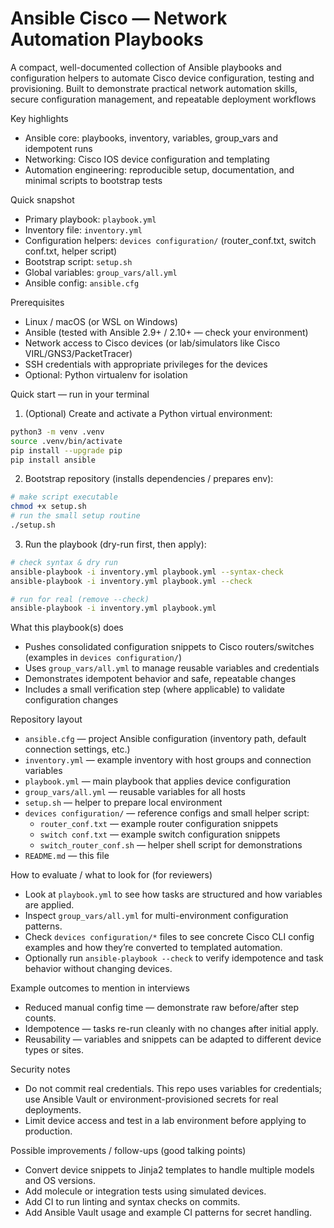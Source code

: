 # Ansible Cisco — Network Automation Playbooks

A compact, well-documented collection of Ansible playbooks and configuration helpers to automate Cisco device configuration, testing and provisioning. Built to demonstrate practical network automation skills, secure configuration management, and repeatable deployment workflows 

Key highlights 
- Ansible core: playbooks, inventory, variables, group_vars and idempotent runs
- Networking: Cisco IOS device configuration and templating
- Automation engineering: reproducible setup, documentation, and minimal scripts to bootstrap tests

Quick snapshot
- Primary playbook: `playbook.yml`
- Inventory file: `inventory.yml`
- Configuration helpers: `devices configuration/` (router_conf.txt, switch conf.txt, helper script)
- Bootstrap script: `setup.sh`
- Global variables: `group_vars/all.yml`
- Ansible config: `ansible.cfg`

Prerequisites
- Linux / macOS (or WSL on Windows)
- Ansible (tested with Ansible 2.9+ / 2.10+ — check your environment)
- Network access to Cisco devices (or lab/simulators like Cisco VIRL/GNS3/PacketTracer)
- SSH credentials with appropriate privileges for the devices
- Optional: Python virtualenv for isolation

Quick start — run in your terminal
1. (Optional) Create and activate a Python virtual environment:
```bash
python3 -m venv .venv
source .venv/bin/activate
pip install --upgrade pip
pip install ansible
```

2. Bootstrap repository (installs dependencies / prepares env):
```bash
# make script executable
chmod +x setup.sh
# run the small setup routine
./setup.sh
```

3. Run the playbook (dry-run first, then apply):
```bash
# check syntax & dry run
ansible-playbook -i inventory.yml playbook.yml --syntax-check
ansible-playbook -i inventory.yml playbook.yml --check

# run for real (remove --check)
ansible-playbook -i inventory.yml playbook.yml
```

What this playbook(s) does
- Pushes consolidated configuration snippets to Cisco routers/switches (examples in `devices configuration/`)
- Uses `group_vars/all.yml` to manage reusable variables and credentials
- Demonstrates idempotent behavior and safe, repeatable changes
- Includes a small verification step (where applicable) to validate configuration changes

Repository layout
- `ansible.cfg` — project Ansible configuration (inventory path, default connection settings, etc.)
- `inventory.yml` — example inventory with host groups and connection variables
- `playbook.yml` — main playbook that applies device configuration
- `group_vars/all.yml` — reusable variables for all hosts
- `setup.sh` — helper to prepare local environment
- `devices configuration/` — reference configs and small helper script:
	- `router_conf.txt` — example router configuration snippets
	- `switch conf.txt` — example switch configuration snippets
	- `switch_router_conf.sh` — helper shell script for demonstrations
- `README.md` — this file

How to evaluate / what to look for (for reviewers)
- Look at `playbook.yml` to see how tasks are structured and how variables are applied.
- Inspect `group_vars/all.yml` for multi-environment configuration patterns.
- Check `devices configuration/*` files to see concrete Cisco CLI config examples and how they’re converted to templated automation.
- Optionally run `ansible-playbook --check` to verify idempotence and task behavior without changing devices.

Example outcomes to mention in interviews
- Reduced manual config time — demonstrate raw before/after step counts.
- Idempotence — tasks re-run cleanly with no changes after initial apply.
- Reusability — variables and snippets can be adapted to different device types or sites.

Security notes
- Do not commit real credentials. This repo uses variables for credentials; use Ansible Vault or environment-provisioned secrets for real deployments.
- Limit device access and test in a lab environment before applying to production.

Possible improvements / follow-ups (good talking points)
- Convert device snippets to Jinja2 templates to handle multiple models and OS versions.
- Add molecule or integration tests using simulated devices.
- Add CI to run linting and syntax checks on commits.
- Add Ansible Vault usage and example CI patterns for secret handling.